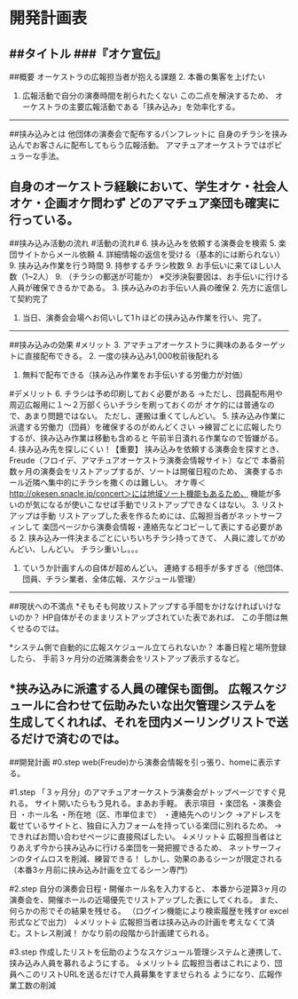 開発計画表
=================
##タイトル
###『オケ宣伝』
---------
##概要
オーケストラの広報担当者が抱える課題
2. 本番の集客を上げたい
1. 広報活動で自分の演奏時間を削られたくない
この二点を解決するため、
オーケストラの主要広報活動である「挟み込み」を効率化する。
---------
##挟み込みとは
他団体の演奏会で配布するパンフレットに
自身のチラシを挟み込んでお客さんに配布してもらう広報活動。
アマチュアオーケストラではポピュラーな手法。

自身のオーケストラ経験において、学生オケ・社会人オケ・企画オケ問わず
どのアマチュア楽団も確実に行っている。
---------
##挟み込み活動の流れ
#活動の流れ#
6. 挟み込みを依頼する演奏会を検索
5. 楽団サイトからメール依頼
4. 詳細情報の返信を受ける（基本的には断られない）
 9. 挟み込み作業を行う時間
 9. 持参するチラシ枚数
 9. お手伝いに来てほしい人数（1~2人）
 9. （チラシの郵送が可能か）
※交渉決裂要因は、お手伝いに行ける人員が確保できるかである。
3. 挟み込みのお手伝い人員の確保
2. 先方に返信して契約完了
1. 当日、演奏会会場へお伺いして1ｈほどの挟み込み作業を行い、完了。
---------
##挟み込みの効果
#メリット
3. アマチュアオーケストラに興味のあるターゲットに直接配布できる。
2. 一度の挟み込み1,000枚前後配れる
1. 無料で配布できる（挟み込み作業をお手伝いする労働力が対価）

#デメリット
6. チラシは予め印刷しておく必要がある
→ただし、団員配布用や周辺広報用に１〜２万部くらいチラシを刷っておくのが
オケ的には普通なので、あまり問題ではない。
ただし、運搬は重くてしんどい。
5. 挟み込み作業に派遣する労働力（団員）を確保するのがめんどくさい
→練習ごとに広報したりするが、挟み込み作業は移動も含めると
午前半日潰れる作業なので皆嫌がる。
4. 挟み込み先を探しにくい！【重要】
挟み込みを依頼する演奏会を探すとき、
Freude（フロイデ、アマチュアオーケストラ演奏会情報サイト）などで
本番前数ヶ月の演奏会をリストアップするが、ソートは開催日程のため、
演奏するホール近隣へ集中的にチラシを撒くのは難しい。
	 オケ専＜http://okesen.snacle.jp/concert＞には地域ソート機能もあるため、
機能が多いのが気になるが使いこなせば手動でリストアップできなくはない。
3. リストアップは手動
リストアップした表を作るためには、広報担当者がネットサーフィンして
楽団ページから演奏会情報・連絡先などコピーして表にする必要がある
2. 挟み込み一件決まるごとにいちいちチラシ持ってきて、
人員に渡してがめんどい、しんどい。
チラシ重いし。。。
1. ていうか計画すんの自体が超めんどい。
連絡する相手が多すぎる（他団体、団員、チラシ業者、全体広報、スケジュール管理）
---------
##現状への不満点
*そもそも何故リストアップする手間をかけなければいけないのか？
 HP自体がそのままリストアップされていた表であれば、
 この手間は無くせるのでは。

*システム側で自動的に広報スケジュール立てられないか？
 本番日程と場所登録したら、
 手前３ヶ月分の近隣演奏会をリストアップ表示するなど。

*挟み込みに派遣する人員の確保も面倒。
 広報スケジュールに合わせて伝助みたいな出欠管理システムを
 生成してくれれば、それを団内メーリングリストで送るだけで済むのでは。
---------
##開発計画
#0.step
web(Freude)から演奏会情報を引っ張り、homeに表示する。

#1.step
   「３ヶ月分」のアマチュアオーケストラ演奏会がトップページですぐ見れる。
サイト開いたらもう見れる。まあお手軽。
表示項目
・楽団名
・演奏会日
・ホール名
・所在地（区、市単位まで）
・連絡先へのリンク
→アドレスを載せているサイトと、独自に入力フォームを持っている楽団に別れるため。
→できればお問い合わせページに直接飛ばしたい。
↓メリット↓
広報担当者はとりあえず今から挟み込みに行ける楽団を一発把握できるため、
ネットサーフィンのタイムロスを削減、練習できる！
しかし、効果のあるシーンが限定される（本番3ヶ月前に挟み込み計画を立てるシーン専門）

#2.step
   自分の演奏会日程・開催ホール名を入力すると、
本番から逆算3ヶ月の演奏会を、開催ホールの近場優先でリストアップした表にしてくれる。
また、何らかの形でその結果を残せる。
（ログイン機能により検索履歴を残すor excel形式などで出力）
↓メリット↓
広報担当者は挟み込みの計画を考えなくて済む。ストレス削減！
かなり前の段階から計画建てられる。

#3.step
   作成したリストを伝助のようなスケジュール管理システムと連携して、
挟み込み人員を募れるようにする。
↓メリット↓
広報担当者はこれにより、団員へこのリストURLを送るだけで人員募集をすませられる
ようになり、広報作業工数の削減
